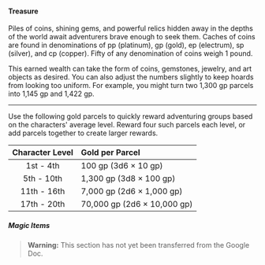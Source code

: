 #### Treasure

Piles of coins, shining gems, and powerful relics hidden away in the depths of the world await adventurers brave enough to seek them.
Caches of coins are found in denominations of pp (platinum), gp (gold), ep (electrum), sp (silver), and cp (copper).
Fifty of any denomination of coins weigh 1 pound.

This earned wealth can take the form of coins, gemstones, jewelry, and art objects as desired.
You can also adjust the numbers slightly to keep hoards from looking too uniform.
For example, you might turn two 1,300 gp parcels into 1,145 gp and 1,422 gp.

___
Use the following gold parcels to quickly reward adventuring groups based on the characters' average level.
Reward four such parcels each level, or add parcels together to create larger rewards.

| Character Level | Gold per Parcel             |
|:---------------:|:----------------------------|
|    1st - 4th    |    100 gp (3d6 × 10 gp)     |
|    5th - 10th   |  1,300 gp (3d8 × 100 gp)    |
|   11th - 16th   |  7,000 gp (2d6 × 1,000 gp)  |
|   17th - 20th   | 70,000 gp (2d6 × 10,000 gp) |

##### Magic Items

> **Warning:**
> This section has not yet been transferred from the Google Doc.
